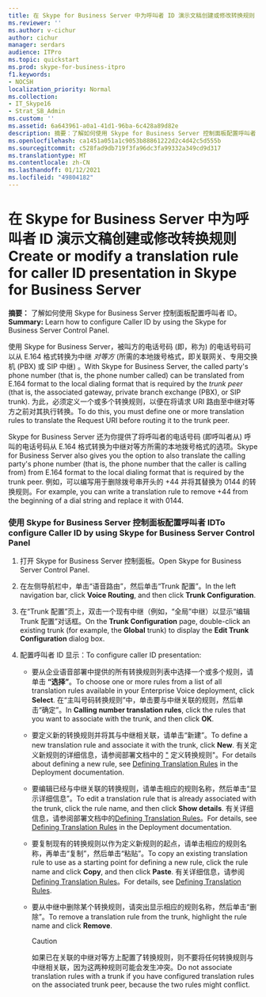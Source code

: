 ```yaml
---
title: 在 Skype for Business Server 中为呼叫者 ID 演示文稿创建或修改转换规则
ms.reviewer: ''
ms.author: v-cichur
author: cichur
manager: serdars
audience: ITPro
ms.topic: quickstart
ms.prod: skype-for-business-itpro
f1.keywords:
- NOCSH
localization_priority: Normal
ms.collection:
- IT_Skype16
- Strat_SB_Admin
ms.custom: ''
ms.assetid: 6a643961-a0a1-41d1-96ba-6c428a89d82e
description: 摘要：了解如何使用 Skype for Business Server 控制面板配置呼叫者 ID。
ms.openlocfilehash: ca1451a051a1c9053b88861222d2c4d42c5d555b
ms.sourcegitcommit: c528fad9db719f3fa96dc3fa99332a349cd9d317
ms.translationtype: MT
ms.contentlocale: zh-CN
ms.lasthandoff: 01/12/2021
ms.locfileid: "49804182"
---
```

# <a name="create-or-modify-a-translation-rule-for-caller-id-presentation-in-skype-for-business-server"></a><span data-ttu-id="ac277-103">在 Skype for Business Server 中为呼叫者 ID 演示文稿创建或修改转换规则</span><span class="sxs-lookup"><span data-stu-id="ac277-103">Create or modify a translation rule for caller ID presentation in Skype for Business Server</span></span>

<span data-ttu-id="ac277-104">**摘要：** 了解如何使用 Skype for Business Server 控制面板配置呼叫者 ID。</span><span class="sxs-lookup"><span data-stu-id="ac277-104">**Summary:** Learn how to configure Caller ID by using the Skype for Business Server Control Panel.</span></span>

<span data-ttu-id="ac277-105">使用 Skype for Business Server，被叫方的电话号码 (即，称为) 的电话号码可以从 E.164 格式转换为中继  _对等方_ (所需的本地拨号格式，即关联网关、专用交换机 (PBX) 或 SIP 中继) 。</span><span class="sxs-lookup"><span data-stu-id="ac277-105">With Skype for Business Server, the called party's phone number (that is, the phone number called) can be translated from E.164 format to the local dialing format that is required by the  _trunk peer_ (that is, the associated gateway, private branch exchange (PBX), or SIP trunk).</span></span> <span data-ttu-id="ac277-106">为此，必须定义一个或多个转换规则，以便在将请求 URI 路由至中继对等方之前对其执行转换。</span><span class="sxs-lookup"><span data-stu-id="ac277-106">To do this, you must define one or more translation rules to translate the Request URI before routing it to the trunk peer.</span></span>

<span data-ttu-id="ac277-107">Skype for Business Server 还为你提供了将呼叫者的电话号码 (即呼叫者从) 呼叫的电话号码从 E.164 格式转换为中继对等方所需的本地拨号格式的选项。</span><span class="sxs-lookup"><span data-stu-id="ac277-107">Skype for Business Server also gives you the option to also translate the calling party's phone number (that is, the phone number that the caller is calling from) from E.164 format to the local dialing format that is required by the trunk peer.</span></span> <span data-ttu-id="ac277-108">例如，可以编写用于删除拨号串开头的 +44 并将其替换为 0144 的转换规则。</span><span class="sxs-lookup"><span data-stu-id="ac277-108">For example, you can write a translation rule to remove +44 from the beginning of a dial string and replace it with 0144.</span></span>

### <a name="to-configure-caller-id-by-using-skype-for-business-server-control-panel"></a><span data-ttu-id="ac277-109">使用 Skype for Business Server 控制面板配置呼叫者 ID</span><span class="sxs-lookup"><span data-stu-id="ac277-109">To configure Caller ID by using Skype for Business Server Control Panel</span></span>

1. <span data-ttu-id="ac277-110">打开 Skype for Business Server 控制面板。</span><span class="sxs-lookup"><span data-stu-id="ac277-110">Open Skype for Business Server Control Panel.</span></span>

2. <span data-ttu-id="ac277-111">在左侧导航栏中，单击“语音路由”，然后单击“Trunk 配置”。</span><span class="sxs-lookup"><span data-stu-id="ac277-111">In the left navigation bar, click **Voice Routing**, and then click **Trunk Configuration**.</span></span>

3. <span data-ttu-id="ac277-112">在“Trunk 配置”页上，双击一个现有中继（例如，“全局”中继）以显示“编辑 Trunk 配置”对话框。</span><span class="sxs-lookup"><span data-stu-id="ac277-112">On the **Trunk Configuration** page, double-click an existing trunk (for example, the **Global** trunk) to display the **Edit Trunk Configuration** dialog box.</span></span>

4. <span data-ttu-id="ac277-113">配置呼叫者 ID 显示：</span><span class="sxs-lookup"><span data-stu-id="ac277-113">To configure caller ID presentation:</span></span>

   - <span data-ttu-id="ac277-114">要从企业语音部署中提供的所有转换规则列表中选择一个或多个规则，请单击 **“选择”**。</span><span class="sxs-lookup"><span data-stu-id="ac277-114">To choose one or more rules from a list of all translation rules available in your Enterprise Voice deployment, click **Select**.</span></span> <span data-ttu-id="ac277-115">在“主叫号码转换规则”中，单击要与中继关联的规则，然后单击“确定”。</span><span class="sxs-lookup"><span data-stu-id="ac277-115">In **Calling number translation rules**, click the rules that you want to associate with the trunk, and then click **OK**.</span></span>

   - <span data-ttu-id="ac277-116">要定义新的转换规则并将其与中继相关联，请单击“新建”。</span><span class="sxs-lookup"><span data-stu-id="ac277-116">To define a new translation rule and associate it with the trunk, click **New**.</span></span> <span data-ttu-id="ac277-117">有关定义新规则的详细信息，请参阅部署文档中的  ["](https://technet.microsoft.com/library/4f6b975a-77e6-474c-9171-b139d84138c2.aspx) 定义转换规则"。</span><span class="sxs-lookup"><span data-stu-id="ac277-117">For details about defining a new rule, see  [Defining Translation Rules](https://technet.microsoft.com/library/4f6b975a-77e6-474c-9171-b139d84138c2.aspx) in the Deployment documentation.</span></span>

   - <span data-ttu-id="ac277-118">要编辑已经与中继关联的转换规则，请单击相应的规则名称，然后单击“显示详细信息”。</span><span class="sxs-lookup"><span data-stu-id="ac277-118">To edit a translation rule that is already associated with the trunk, click the rule name, and then click **Show details**.</span></span> <span data-ttu-id="ac277-119">有关详细信息，请参阅部署文档中的[Defining Translation Rules](https://technet.microsoft.com/library/4f6b975a-77e6-474c-9171-b139d84138c2.aspx)。</span><span class="sxs-lookup"><span data-stu-id="ac277-119">For details, see [Defining Translation Rules](https://technet.microsoft.com/library/4f6b975a-77e6-474c-9171-b139d84138c2.aspx) in the Deployment documentation.</span></span>

   - <span data-ttu-id="ac277-120">要复制现有的转换规则以作为定义新规则的起点，请单击相应的规则名称，再单击“复制”，然后单击“粘贴”。</span><span class="sxs-lookup"><span data-stu-id="ac277-120">To copy an existing translation rule to use as a starting point for defining a new rule, click the rule name and click **Copy**, and then click **Paste**.</span></span> <span data-ttu-id="ac277-121">有关详细信息，请参阅[Defining Translation Rules](https://technet.microsoft.com/library/4f6b975a-77e6-474c-9171-b139d84138c2.aspx)。</span><span class="sxs-lookup"><span data-stu-id="ac277-121">For details, see [Defining Translation Rules](https://technet.microsoft.com/library/4f6b975a-77e6-474c-9171-b139d84138c2.aspx).</span></span>

   - <span data-ttu-id="ac277-122">要从中继中删除某个转换规则，请突出显示相应的规则名称，然后单击“删除”。</span><span class="sxs-lookup"><span data-stu-id="ac277-122">To remove a translation rule from the trunk, highlight the rule name and click **Remove**.</span></span>

     > [!CAUTION]
     > <span data-ttu-id="ac277-123">如果已在关联的中继对等方上配置了转换规则，则不要将任何转换规则与中继相关联，因为这两种规则可能会发生冲突。</span><span class="sxs-lookup"><span data-stu-id="ac277-123">Do not associate translation rules with a trunk if you have configured translation rules on the associated trunk peer, because the two rules might conflict.</span></span>


